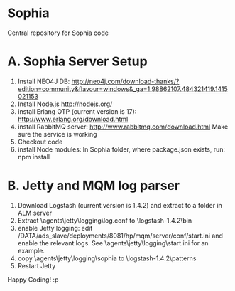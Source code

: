 Sophia
====

Central repository for Sophia code

A. Sophia Server Setup
====
1. Install NEO4J DB:
http://neo4j.com/download-thanks/?edition=community&flavour=windows&_ga=1.98862107.484321419.1415021153
2. Install Node.js
http://nodejs.org/
3. install Erlang OTP (current version is 17):
http://www.erlang.org/download.html
4. install RabbitMQ server:
http://www.rabbitmq.com/download.html
Make sure the service is working
5. Checkout code
6. install Node modules:
In Sophia folder, where package.json exists, run: npm install

B. Jetty and MQM log parser
====
1. Download Logstash (current version is 1.4.2) and extract to a folder in ALM server
2. Extract <Sophia>\agents\jetty\logging\log.conf to \logstash-1.4.2\bin
3. enable Jetty logging: edit /DATA/ads_slave/deployments/8081/hp/mqm/server/conf/start.ini and enable the relevant logs.
	See <Sophia>\agents\jetty\logging\start.ini for an example. 
4. copy <Sophia>\agents\jetty\logging\sophia to \logstash-1.4.2\patterns
5. Restart Jetty


Happy Coding! :p